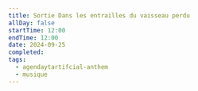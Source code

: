 ```yaml
---
title: Sortie Dans les entrailles du vaisseau perdu
allDay: false
startTime: 12:00
endTime: 12:00
date: 2024-09-25
completed: 
tags:
  - agendaytartifcial-anthem
  - musique
---
```

